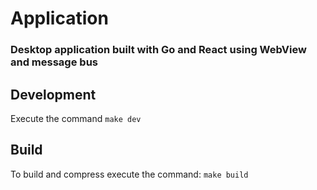 # Application

### Desktop application built with Go and React using WebView and message bus

## Development

Execute the command 
`make dev`

## Build

To build and compress execute the command:
`make build`

